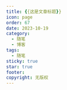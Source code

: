 ```yaml
---
title: {{这是文章标题}}
icon: page
order: 67
date: 2023-10-19
category:
  - 随笔
  - 博客
tags:
  - 随笔
sticky: true
star: true
footer: 
copyright: 无版权
---
```

